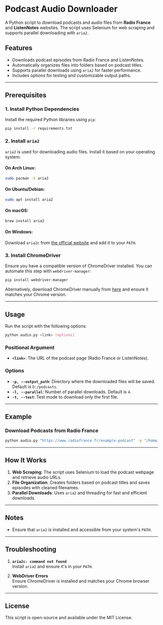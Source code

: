 
# Podcast Audio Downloader

A Python script to download podcasts and audio files from **Radio France** and **ListenNotes** websites. The script uses Selenium for web scraping and supports parallel downloading with `aria2`.

## Features
- Downloads podcast episodes from Radio France and ListenNotes.
- Automatically organizes files into folders based on podcast titles.
- Supports parallel downloads using `aria2` for faster performance.
- Includes options for testing and customizable output paths.

---

## Prerequisites
### 1. Install Python Dependencies
Install the required Python libraries using `pip`:
```bash
pip install -r requirements.txt
```

### 2. Install `aria2`
`aria2` is used for downloading audio files. Install it based on your operating system:

#### On Arch Linux:
```bash
sudo pacman -S aria2
```

#### On Ubuntu/Debian:
```bash
sudo apt install aria2
```

#### On macOS:
```bash
brew install aria2
```

#### On Windows:
Download `aria2c` from [the official website](https://aria2.github.io/) and add it to your `PATH`.

### 3. Install ChromeDriver
Ensure you have a compatible version of ChromeDriver installed. You can automate this step with `webdriver-manager`:
```bash
pip install webdriver-manager
```

Alternatively, download ChromeDriver manually from [here](https://chromedriver.chromium.org/downloads) and ensure it matches your Chrome version.

---

## Usage
Run the script with the following options:

```bash
python audio.py <link> [options]
```

### Positional Argument
- **`<link>`**: The URL of the podcast page (Radio France or ListenNotes).

### Options
- **`-p, --output_path`**: Directory where the downloaded files will be saved. Default is `D:/podcasts`.
- **`-l, --parallel`**: Number of parallel downloads. Default is `4`.
- **`-t, --test`**: Test mode to download only the first file.

---

## Example
### Download Podcasts from Radio France
```bash
python audio.py "https://www.radiofrance.fr/example-podcast" -p "/home/user/podcasts" -l 3
```

---

## How It Works
1. **Web Scraping**: The script uses Selenium to load the podcast webpage and retrieve audio URLs.
2. **File Organization**: Creates folders based on podcast titles and saves episodes with cleaned filenames.
3. **Parallel Downloads**: Uses `aria2` and threading for fast and efficient downloads.

---

## Notes
- Ensure that `aria2` is installed and accessible from your system's `PATH`.

---

## Troubleshooting
1. **`aria2c: command not found`**  
   Install `aria2` and ensure it's in your `PATH`.

2. **WebDriver Errors**  
   Ensure ChromeDriver is installed and matches your Chrome browser version.

---

## License
This script is open-source and available under the MIT License.
